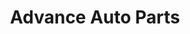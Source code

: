 ---
title: "Advance Auto Parts"
url: /powder-springs/advance-auto-parts-richard-d-sailors-parkway/
shop: car parts
---